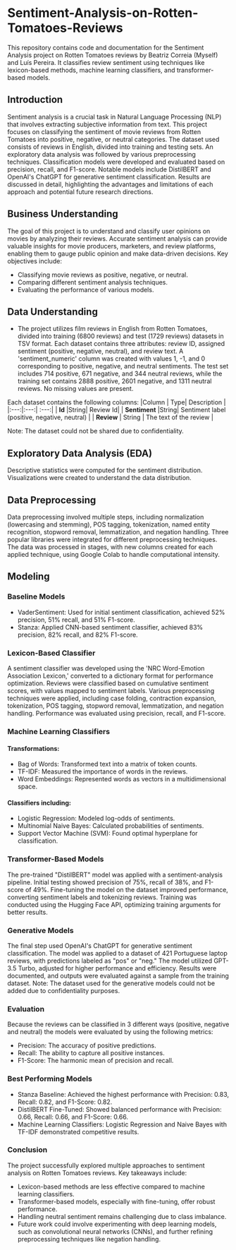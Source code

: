 # Sentiment-Analysis-on-Rotten-Tomatoes-Reviews
This repository contains code and documentation for the Sentiment Analysis project on Rotten Tomatoes reviews by Beatriz Correia (Myself) and Luís Pereira. It classifies review sentiment using techniques like lexicon-based methods, machine learning classifiers, and transformer-based models.

## Introduction
Sentiment analysis is a crucial task in Natural Language Processing (NLP) that involves extracting subjective information from text. This project focuses on classifying the sentiment of movie reviews from Rotten Tomatoes into positive, negative, or neutral categories. The dataset used consists of reviews in English, divided into training and testing sets. An exploratory data analysis was followed by various preprocessing techniques. Classification models were developed and evaluated based on precision, recall, and F1-score. Notable models include DistilBERT and OpenAI's ChatGPT for generative sentiment classification. Results are discussed in detail, highlighting the advantages and limitations of each approach and potential future research directions.

## Business Understanding
The goal of this project is to understand and classify user opinions on movies by analyzing their reviews. Accurate sentiment analysis can provide valuable insights for movie producers, marketers, and review platforms, enabling them to gauge public opinion and make data-driven decisions.
Key objectives include:
- Classifying movie reviews as positive, negative, or neutral.
- Comparing different sentiment analysis techniques.
- Evaluating the performance of various models.

## Data Understanding
- The project utilizes film reviews in English from Rotten Tomatoes, divided into training (6800 reviews) and test (1729 reviews) datasets in TSV format. Each dataset contains three attributes: review ID, assigned sentiment (positive, negative, neutral), and review text. A 'sentiment_numeric' column was created with values 1, -1, and 0 corresponding to positive, negative, and neutral sentiments. The test set includes 714 positive, 671 negative, and 344 neutral reviews, while the training set contains 2888 positive, 2601 negative, and 1311 neutral reviews. No missing values are present.
  
Each dataset contains the following columns:
|Column | Type| Description |
|:---:|:---:| :---:| 
| **Id** |String| Review Id|
| **Sentiment** |String| Sentiment label (positive, negative, neutral) |
| **Review** | String | The text of the review |

Note: The dataset could not be shared due to confidentiality. 

## Exploratory Data Analysis (EDA)
Descriptive statistics were computed for the sentiment distribution.
Visualizations were created to understand the data distribution.

## Data Preprocessing
Data preprocessing involved multiple steps, including normalization (lowercasing and stemming), POS tagging, tokenization, named entity recognition, stopword removal, lemmatization, and negation handling. Three popular libraries were integrated for different preprocessing techniques. The data was processed in stages, with new columns created for each applied technique, using Google Colab to handle computational intensity.

## Modeling
### Baseline Models
- VaderSentiment: Used for initial sentiment classification, achieved 52% precision, 51% recall, and 51% F1-score.
- Stanza: Applied CNN-based sentiment classifier, achieved 83% precision, 82% recall, and 82% F1-score.

### Lexicon-Based Classifier
A sentiment classifier was developed using the 'NRC Word-Emotion Association Lexicon,' converted to a dictionary format for performance optimization. Reviews were classified based on cumulative sentiment scores, with values mapped to sentiment labels. Various preprocessing techniques were applied, including case folding, contraction expansion, tokenization, POS tagging, stopword removal, lemmatization, and negation handling. Performance was evaluated using precision, recall, and F1-score.

### Machine Learning Classifiers
#### Transformations:
- Bag of Words: Transformed text into a matrix of token counts.
- TF-IDF: Measured the importance of words in the reviews.
- Word Embeddings: Represented words as vectors in a multidimensional space.
  
#### Classifiers including:
- Logistic Regression: Modeled log-odds of sentiments.
- Multinomial Naive Bayes: Calculated probabilities of sentiments.
- Support Vector Machine (SVM): Found optimal hyperplane for classification.
  
### Transformer-Based Models
The pre-trained "DistilBERT" model was applied with a sentiment-analysis pipeline. Initial testing showed precision of 75%, recall of 38%, and F1-score of 49%. Fine-tuning the model on the dataset improved performance, converting sentiment labels and tokenizing reviews. Training was conducted using the Hugging Face API, optimizing training arguments for better results.

### Generative Models
The final step used OpenAI's ChatGPT for generative sentiment classification. The model was applied to a dataset of 421 Portuguese laptop reviews, with predictions labeled as "pos" or "neg." The model utilized GPT-3.5 Turbo, adjusted for higher performance and efficiency. Results were documented, and outputs were evaluated against a sample from the training dataset.
Note: The dataset used for the generative models could not be added due to confidentiality purposes.

### Evaluation
Because the reviews can be classified in 3 different ways (positive, negative and neutral) the models were evaluated by using the following metrics:
- Precision: The accuracy of positive predictions.
- Recall: The ability to capture all positive instances.
- F1-Score: The harmonic mean of precision and recall.

### Best Performing Models
- Stanza Baseline: Achieved the highest performance with Precision: 0.83, Recall: 0.82, and F1-Score: 0.82.
- DistilBERT Fine-Tuned: Showed balanced performance with Precision: 0.66, Recall: 0.66, and F1-Score: 0.66.
- Machine Learning Classifiers: Logistic Regression and Naive Bayes with TF-IDF demonstrated competitive results.

### Conclusion
The project successfully explored multiple approaches to sentiment analysis on Rotten Tomatoes reviews. Key takeaways include:
- Lexicon-based methods are less effective compared to machine learning classifiers.
- Transformer-based models, especially with fine-tuning, offer robust performance.
- Handling neutral sentiment remains challenging due to class imbalance.
- Future work could involve experimenting with deep learning models, such as convolutional neural networks (CNNs), and further refining preprocessing techniques like negation handling.
